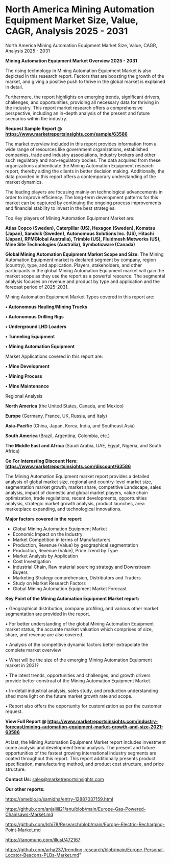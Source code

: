 # North America Mining Automation Equipment Market Size, Value, CAGR, Analysis 2025 - 2031
North America Mining Automation Equipment Market Size, Value, CAGR, Analysis 2025 - 2031

<Strong> Mining Automation Equipment Market Overview 2025 - 2031</strong>

The rising technology in Mining Automation Equipment Market is also depicted in this research report. Factors that are boosting the growth of the market, and giving a positive push to thrive in the global market is explained in detail.

Furthermore, the report highlights on emerging trends, significant drivers, challenges, and opportunities, providing all necessary data for thriving in the industry. This report market research offers a comprehensive perspective, including an in-depth analysis of the present and future scenarios within the industry.

<strong>Request Sample Report @ <a href=https://www.marketreportsinsights.com/sample/63586>https://www.marketreportsinsights.com/sample/63586</a></strong>

The market overview included in this report provides information from a wide range of resources like government organizations, established companies, trade and industry associations, industry brokers and other such regulatory and non-regulatory bodies. The data acquired from these organizations authenticate the Mining Automation Equipment research report, thereby aiding the clients in better decision making. Additionally, the data provided in this report offers a contemporary understanding of the market dynamics.

The leading players are focusing mainly on technological advancements in order to improve efficiency. The long-term development patterns for this market can be captured by continuing the ongoing process improvements and financial stability to invest in the best strategies.

Top Key players of Mining Automation Equipment Market are:

<strong>Atlas Copco (Sweden), Caterpillar (US), Hexagon (Sweden), Komatsu (Japan), Sandvik (Sweden), Autonomous Solutions Inc. (US), Hitachi (Japan), RPMGlobal Australia), Trimble (US), Fluidmesh Metworks (US), Mine Site Technologies (Australia), Symboticware (Canada)</strong>

<strong><b>Global Mining Automation Equipment Market Scope and Size:</b></strong>
The Mining Automation Equipment market is declared segment by company, region (country), type, and application. Players, stakeholders, and other participants in the global Mining Automation Equipment market will gain the market scope as they use the report as a powerful resource. The segmental analysis focuses on revenue and product by type and application and the forecast period of 2025-2031.

Mining Automation Equipment Market Types covered in this report are:

<strong>• Autonomous Hauling/Mining Trucks

• Autonomous Drilling Rigs

• Underground LHD Loaders

• Tunneling Equipment

• Mining Automation Equipment</strong>

Market Applications covered in this report are:

<strong>• Mine Development

• Mining Process

• Mine Maintenance</strong> 

Regional Analysis

<strong>North America</strong> (the United States, Canada, and Mexico)

<strong>Europe</strong> (Germany, France, UK, Russia, and Italy)

<strong>Asia-Pacific</strong> (China, Japan, Korea, India, and Southeast Asia)

<strong>South America</strong> (Brazil, Argentina, Colombia, etc.)

<strong>The Middle East and Africa</strong> (Saudi Arabia, UAE, Egypt, Nigeria, and South Africa)

<strong>Go For Interesting Discount Here: <a href=https://www.marketreportsinsights.com/discount/63586>https://www.marketreportsinsights.com/discount/63586</a></strong>

The Mining Automation Equipment market report provides a detailed analysis of global market size, regional and country-level market size, segmentation market growth, market share, competitive Landscape, sales analysis, impact of domestic and global market players, value chain optimization, trade regulations, recent developments, opportunities analysis, strategic market growth analysis, product launches, area marketplace expanding, and technological innovations.

<strong><b>Major factors covered in the report:</b></strong>
<ul>
  <li>Global Mining Automation Equipment Market </li>
  <li>Economic Impact on the Industry</li>
  <li>Market Competition in terms of Manufacturers</li>
  <li>Production, Revenue (Value) by geographical segmentation</li>
  <li>Production, Revenue (Value), Price Trend by Type</li>
  <li>Market Analysis by Application</li>
  <li>Cost Investigation</li>
  <li>Industrial Chain, Raw material sourcing strategy and Downstream Buyers</li>
  <li>Marketing Strategy comprehension, Distributors and Traders</li>
  <li>Study on Market Research Factors</li>
  <li>Global Mining Automation Equipment Market Forecast</li>
</ul>

<strong><b>Key Point of the Mining Automation Equipment Market report:</b></strong>

• Geographical distribution, company profiling, and various other market segmentation are provided in the report.

• For better understanding of the global Mining Automation Equipment market status, the accurate market valuation which comprises of size, share, and revenue are also covered.

• Analysis of the competitive dynamic factors better extrapolate the complete market overview

• What will be the size of the emerging Mining Automation Equipment market in 2031?

• The latest trends, opportunities and challenges, and growth drivers provide better construal of the Mining Automation Equipment Market.

• In-detail industrial analysis, sales study, and production understanding shed more light on the future market growth rate and scope.

• Report also offers the opportunity for customization as per the customer request.

<strong><b>View Full Report @ <a href=https://www.marketreportsinsights.com/industry-forecast/mining-automation-equipment-market-growth-and-size-2021-63586>https://www.marketreportsinsights.com/industry-forecast/mining-automation-equipment-market-growth-and-size-2021-63586</a></b></strong>


At last, the Mining Automation Equipment Market report includes investment come analysis and development trend analysis. The present and future opportunities of the fastest growing international industry segments are coated throughout this report. This report additionally presents product specification, manufacturing method, and product cost structure, and price structure.

<strong>Contact Us:</strong>
sales@marketreportsinsights.com

<strong>Our other reports:</strong>

<a href=https://ameblo.jp/samidha/entry-12887037159.html>https://ameblo.jp/samidha/entry-12887037159.html</a>

<a href=https://github.com/anjaliiii21/anu/blob/main/Europe-Gas-Powered-Chainsaws-Market.md>https://github.com/anjaliiii21/anu/blob/main/Europe-Gas-Powered-Chainsaws-Market.md</a>

<a href=https://github.com/Ishi78/Research/blob/main/Europe-Electric-Recharging-Point-Market.md>https://github.com/Ishi78/Research/blob/main/Europe-Electric-Recharging-Point-Market.md</a>

<a href=https://tanomuno.com/illust/472167>https://tanomuno.com/illust/472167</a>

<a href=https://github.com/arha237/trending-research/blob/main/Europe-Personal-Locator-Beacons-PLBs-Market.md>https://github.com/arha237/trending-research/blob/main/Europe-Personal-Locator-Beacons-PLBs-Market.md</a>"
